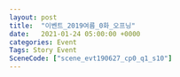 ```yaml
---
layout: post
title:  "이벤트_2019여름_0화_오프닝"
date:   2021-01-24 05:00:00 +0000
categories: Event
Tags: Story Event
SceneCode: ["scene_evt190627_cp0_q1_s10"]
---
```

